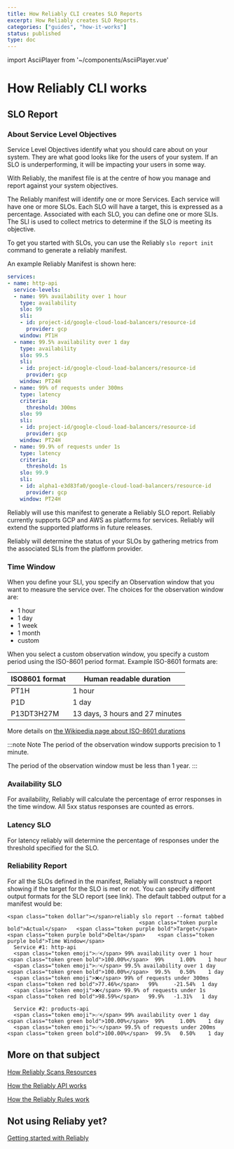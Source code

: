 ```yaml
---
title: How Reliably CLI creates SLO Reports
excerpt: How Reliably creates SLO Reports.
categories: ["guides", "how-it-works"]
status: published
type: doc
---
```

import AsciiPlayer from '~/components/AsciiPlayer.vue'

# How Reliably CLI works

## SLO Report

### About Service Level Objectives

Service Level Objectives identify what you should care about on your system.
 They are what good looks like for the users of your system. If an SLO is underperforming, it will be impacting your users in some way.

With Reliably, the manifest file is at the centre of how you manage and report against your system objectives.

The Reliably manifest will identify one or more Services. Each service will have one or more SLOs. Each SLO will have a target, this is expressed as a percentage. Associated with each SLO, you can define one or more SLIs. The SLI is used to collect metrics to determine if the SLO is meeting its objective.

To get you started with SLOs, you can use the Reliably `slo report init` command to generate a reliably manifest.

<AsciiPlayer id="QogWMsBCW5Y3Zmgka5OdCKHDo" />

An example Reliably Manifest is shown here:

```yaml
services:
- name: http-api
  service-levels:
  - name: 99% availability over 1 hour
    type: availability
    slo: 99
    sli:
    - id: project-id/google-cloud-load-balancers/resource-id
      provider: gcp
    window: PT1H
  - name: 99.5% availability over 1 day
    type: availability
    slo: 99.5
    sli:
    - id: project-id/google-cloud-load-balancers/resource-id
      provider: gcp
    window: PT24H
  - name: 99% of requests under 300ms
    type: latency
    criteria:
      threshold: 300ms
    slo: 99
    sli:
    - id: project-id/google-cloud-load-balancers/resource-id
      provider: gcp
    window: PT24H
  - name: 99.9% of requests under 1s
    type: latency
    criteria:
      threshold: 1s
    slo: 99.9
    sli:
    - id: alpha1-e3d83fa0/google-cloud-load-balancers/resource-id
      provider: gcp
    window: PT24H
```

Reliably will use this manifest to generate a Reliably SLO report. Reliably currently supports GCP and AWS as platforms for services. Reliably will extend the supported platforms in future releases.

Reliably will determine the status of your SLOs by gathering metrics from the associated SLIs from the platform provider.

### Time Window

When you define your SLI, you specify an Observation window that you want to measure the service over. The choices for the observation window are:

* 1 hour
* 1 day
* 1 week
* 1 month
* custom

When you select a custom observation window, you specify a custom period using
 the ISO-8601 period format.  Example ISO-8601 formats are:

| ISO8601 format | Human readable duration         |
| -------------- | ------------------------------- |
| PT1H           | 1 hour                          |
| P1D            | 1 day                           |
| P13DT3H27M     | 13 days, 3 hours and 27 minutes |

More details on [the Wikipedia page about ISO-8601 durations](https://en.wikipedia.org/wiki/ISO_8601#Durations)

:::note Note
The period of the observation window supports precision to 1 minute.

The period of the observation window must be less than 1 year.
:::

### Availability SLO

For availability, Reliably will calculate the percentage of error responses in
 the time window. All 5xx status responses are counted as errors.

### Latency SLO

For latency reliably will determine the percentage of responses under the
 threshold specified for the SLO.

### Reliability Report

For all the SLOs defined in the manifest, Reliably will construct a report
 showing if the target for the SLO is met or not. You can specify different
 output formats for the SLO report (see link). The default tabbed output for a
 manifest would be:


```reliably
<span class="token dollar"></span>reliably slo report --format tabbed
                                          <span class="token purple bold">Actual</span>   <span class="token purple bold">Target</span>  <span class="token purple bold">Delta</span>    <span class="token purple bold">Time Window</span>  
  Service #1: http-api                           
  <span class="token emoji">✅</span> 99% availability over 1 hour         <span class="token green bold">100.00%</span>  99%     1.00%    1 hour       
  <span class="token emoji">✅</span> 99.5% availability over 1 day        <span class="token green bold">100.00%</span>  99.5%   0.50%    1 day        
  <span class="token emoji">❌</span> 99% of requests under 300ms          <span class="token red bold">77.46%</span>   99%     -21.54%  1 day        
  <span class="token emoji">❌</span> 99.9% of requests under 1s           <span class="token red bold">98.59%</span>   99.9%   -1.31%   1 day        
                                                                           
  Service #2: products-api                       
  <span class="token emoji">✅</span> 99% availability over 1 day          <span class="token green bold">100.00%</span>  99%     1.00%    1 day        
  <span class="token emoji">✅</span> 99.5% of requests under 200ms        <span class="token green bold">100.00%</span>  99.5%   0.50%    1 day   
```

## More on that subject

[How Reliably Scans Resources](/docs/guides/how-it-works/scan-resources/)

[How the Reliably API works](/docs/guides/how-it-works/api/)

[How the Reliably Rules work](/docs/guides/how-it-works/rules/)

## Not using Reliaby yet?

[Getting started with Reliably](/docs/getting-started/)
